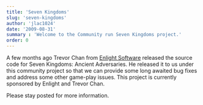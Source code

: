```yaml
---
title: 'Seven Kingdoms'
slug: 'seven-kingdoms'
author: 'jlac1024'
date: '2009-08-31'
summary : 'Welcome to the Community run Seven Kingdoms project.'
order: 0
---
```


A few months ago Trevor Chan from [Enlight Software](http://www.enlight.com) released the source code for Seven Kingdoms: Ancient Adversaries.  He released it to us under this community project so that we can provide some long awaited bug fixes and address some other game-play issues.  This project is currently sponsored by Enlight and Trevor Chan.

Please stay posted for more information.
